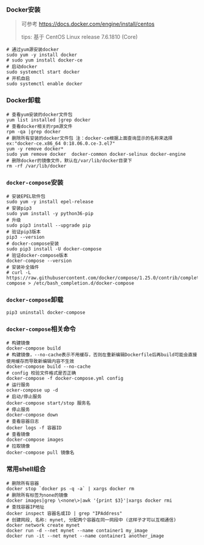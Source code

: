### Docker安装

> 可参考 https://docs.docker.com/engine/install/centos
> 
> tips: 基于 CentOS Linux release 7.6.1810 (Core)

```shell
# 通过yum源安装docker
sudo yum -y install docker
# sudo yum install docker-ce
# 启动docker
sudo systemctl start docker
# 开机自启
sudo systemctl enable docker
```

### Docker卸载

```shell
# 查看yum安装的docker文件包
yum list installed |grep docker
# 查看docker相关的rpm源文件
rpm -qa |grep docker
# 删除所有安装的docker文件包 注：docker-ce根据上面查询显示的名称来选择 ex:"docker-ce.x86_64 0:18.06.0.ce-3.el7"
yum -y remove docker*
sudo yum remove docker  docker-common docker-selinux docker-engine
# 删除docker的镜像文件，默认在/var/lib/docker目录下 
rm -rf /var/lib/docker
```


### `docker-compose`安装

```shell
# 安装EPEL软件包
sudo yum -y install epel-release
# 安装pip3
sudo yum install -y python36-pip
# 升级
sudo pip3 install --upgrade pip
# 验证pip3版本
pip3 --version
# docker-compose安装
sudo pip3 install -U docker-compose
# 验证docker-compose版本
docker-compose --version
# 安装补全插件
# curl -L https://raw.githubusercontent.com/docker/compose/1.25.0/contrib/completion/bash/docker-compose > /etc/bash_completion.d/docker-compose
```

### `docker-compose`卸载

```shell
pip3 uninstall docker-compose
```

### `docker-compose`相关命令

```shell
# 构建镜像
docker-compose build
# 构建镜像，--no-cache表示不用缓存，否则在重新编辑Dockerfile后再build可能会直接使用缓存而导致新编辑内容不生效
docker-compose build --no-cache
# config 校验文件格式是否正确
docker-compose -f docker-compose.yml config
# 运行服务
ocker-compose up -d
# 启动/停止服务
docker-compose start/stop 服务名
# 停止服务
docker-compose down
# 查看容器日志
docker logs -f 容器ID
# 查看镜像
docker-compose images
# 拉取镜像
docker-compose pull 镜像名
```

### 常用shell组合

```shell
# 删除所有容器
docker stop `docker ps -q -a` | xargs docker rm
# 删除所有标签为none的镜像
docker images|grep \<none\>|awk '{print $3}'|xargs docker rmi
# 查找容器IP地址
docker inspect 容器名或ID | grep "IPAddress"
# 创建网段, 名称: mynet, 分配两个容器在同一网段中 (这样子才可以互相通信)
docker network create mynet
docker run -d --net mynet --name container1 my_image
docker run -it --net mynet --name container1 another_image
```
